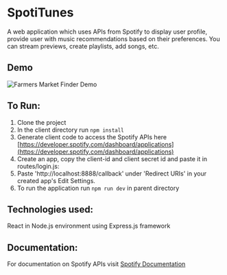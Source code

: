 # SpotiTunes

A web application which uses APIs from Spotify to display user profile, provide user with music recommendations based on their preferences. You can stream previews, create playlists, add songs, etc.


## Demo

![Farmers Market Finder Demo](gif/Spotitune.gif)


## To Run: 

1. Clone the project
2. In the client directory run ```npm install```
3. Generate client code to access the Spotify APIs here [https://developer.spotify.com/dashboard/applications](https://developer.spotify.com/dashboard/applications)
4. Create an app, copy the client-id and client secret id and paste it in routes/login.js:
5. Paste 'http://localhost:8888/callback' under 'Redirect URIs' in your created app's Edit Settings.
6. To run the application run ```npm run dev``` in parent directory

## Technologies used:

React in Node.js environment using Express.js framework

## Documentation:

For documentation on Spotify APIs visit [Spotify Documentation](https://developer.spotify.com/documentation/web-api/)
